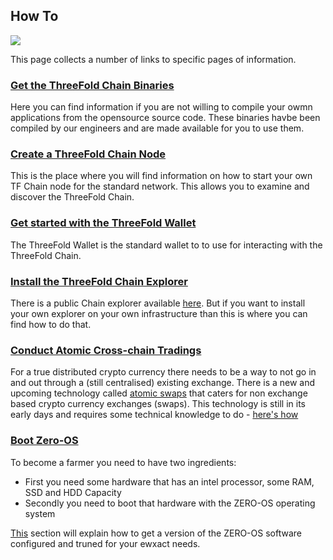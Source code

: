 ## How To

![](https://images.unsplash.com/photo-1505778276668-26b3ff7af103?ixlib=rb-0.3.5&ixid=eyJhcHBfaWQiOjEyMDd9&s=c31c1a0b3ef5bab89aa621ae99620451&auto=format&fit=crop&w=1343&q=80)

This page collects a number of links to specific pages of information.

### [Get the ThreeFold Chain Binaries](/tf_farming/howto/get_binaries.md)
Here you can find information if you are not willing to compile your owmn applications from the opensource source code.  These binaries havbe been compiled by our engineers and are made available for you to use them.

### [Create a ThreeFold Chain Node](/tf_farming/howto/create_node.md)
This is the place where you will find information on how to start your own TF Chain node for the standard network.  This allows you to examine and discover the ThreeFold Chain.

### [Get started with the ThreeFold Wallet](/tf_farming/howto/wallet.md)
The ThreeFold Wallet is the standard wallet to to use for interacting with the ThreeFold Chain.

### [Install the ThreeFold Chain Explorer](/tf_farming/howto/tfchain_explorer.md)
There is a public Chain explorer available [here](https://explorer.threefoldtoken.com/).  But if you want to install your own explorer on your own infrastructure than this is where you can find how to do that.

### [Conduct Atomic Cross-chain Tradings](/tf_farming/howto/atomic_swaps.md)
For a true distributed crypto currency there needs to be a way to not go in and out through a (still centralised) existing exchange.  There is a new and upcoming technology called [atomic swaps](https://medium.com/@EthAdvisor/atomic-swaps-etomic-swaps-explained-in-plain-english-4c3936c7adb8) that caters for non exchange based crypto currency exchanges (swaps).  This technology is still in its early days and requires some technical knowledge to do - [here's how](https://github.com/threefoldfoundation/info_grid/blob/master/docs/tf_farming/howto/atomic_swaps.md)

### [Boot Zero-OS](/tf_farming/howto/zero_boot_hardware.md)
To become a farmer you need to have two ingredients:
  - First you need some hardware that has an intel processor, some RAM, SSD and HDD Capacity
  - Secondly you need to boot that hardware with the ZERO-OS operating system

[This](https://github.com/threefoldfoundation/info_grid/blob/master/docs/tf_farming/howto/zero_boot_hardware.md) section will explain how to get a version of the ZERO-OS software configured and truned for your ewxact needs.
